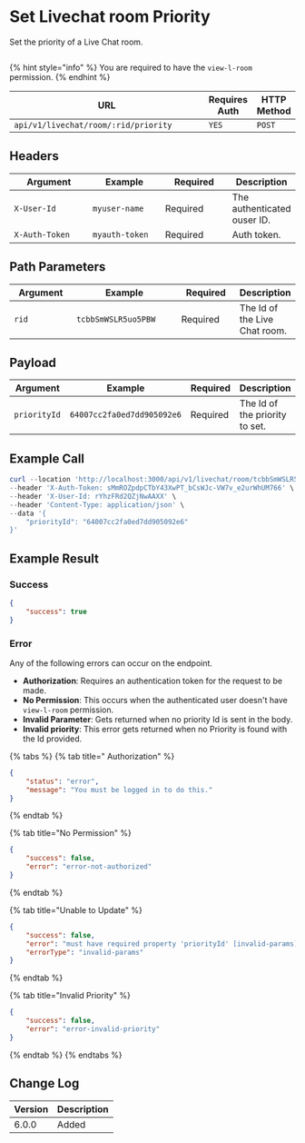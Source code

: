 # Set Livechat room Priority

Set the priority of a Live Chat room.

<figure><img src="../../../../../../../.gitbook/assets/enterprise.jpg" alt=""><figcaption></figcaption></figure>

{% hint style="info" %}
You are required to have the `view-l-room` permission.
{% endhint %}

<table><thead><tr><th width="356.3333333333333">URL</th><th>Requires Auth</th><th>HTTP Method</th></tr></thead><tbody><tr><td><code>api/v1/livechat/room/:rid/priority</code></td><td><code>YES</code></td><td><code>POST</code></td></tr></tbody></table>

## Headers

<table><thead><tr><th width="179">Argument</th><th width="169">Example</th><th width="143">Required</th><th>Description</th></tr></thead><tbody><tr><td><code>X-User-Id</code></td><td><code>myuser-name</code></td><td>Required</td><td>The authenticated ouser ID.</td></tr><tr><td><code>X-Auth-Token</code></td><td><code>myauth-token</code></td><td>Required</td><td>Auth token.</td></tr></tbody></table>

## Path Parameters

<table><thead><tr><th width="152">Argument</th><th width="277">Example</th><th width="149">Required</th><th>Description</th></tr></thead><tbody><tr><td><code>rid</code></td><td><code>tcbbSmWSLR5uo5PBW</code></td><td>Required</td><td>The Id of the Live Chat room.</td></tr></tbody></table>

## Payload

<table><thead><tr><th width="169">Argument</th><th width="215">Example</th><th width="158">Required</th><th>Description</th></tr></thead><tbody><tr><td><code>priorityId</code></td><td><code>64007cc2fa0ed7dd905092e6</code></td><td>Required</td><td>The Id of the priority to set.</td></tr></tbody></table>

## Example Call

```powershell
curl --location 'http://localhost:3000/api/v1/livechat/room/tcbbSmWSLR5uo5PBW/priority' \
--header 'X-Auth-Token: sMmROZpdpCTbY43XwPT_bCsWJc-VW7v_e2urWhUM766' \
--header 'X-User-Id: rYhzFRd2QZjNwAAXX' \
--header 'Content-Type: application/json' \
--data '{
    "priorityId": "64007cc2fa0ed7dd905092e6"
}'
```

## Example Result

### Success

```json
{
    "success": true
}
```

### Error

Any of the following errors can occur on the endpoint.

* **Authorization**: Requires an authentication token for the request to be made.
* **No Permission**: This occurs when the authenticated user doesn't have `view-l-room` permission.
* **Invalid Parameter**: Gets returned when no priority Id is sent in the body.
* **Invalid priority**: This error gets returned when no Priority is found with the Id provided.

{% tabs %}
{% tab title=" Authorization" %}
```json
{
    "status": "error",
    "message": "You must be logged in to do this."
}
```
{% endtab %}

{% tab title="No Permission" %}
```json
{
    "success": false,
    "error": "error-not-authorized"
}
```
{% endtab %}

{% tab title="Unable to Update" %}
```json
{
    "success": false,
    "error": "must have required property 'priorityId' [invalid-params]",
    "errorType": "invalid-params"
}
```
{% endtab %}

{% tab title="Invalid Priority" %}
```json
{
    "success": false,
    "error": "error-invalid-priority"
}
```
{% endtab %}
{% endtabs %}

## Change Log

| Version | Description |
| ------- | ----------- |
| 6.0.0   | Added       |
